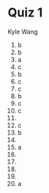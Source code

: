 # Quiz 1

Kyle Wang

1. b
2. b
3. a
4. c
5. b
6. c
7. c
8. b
9. c
10. c
11. 
12. c
13. b
14. 
15. a
16. 
17. 
18. 
19. 
20. a